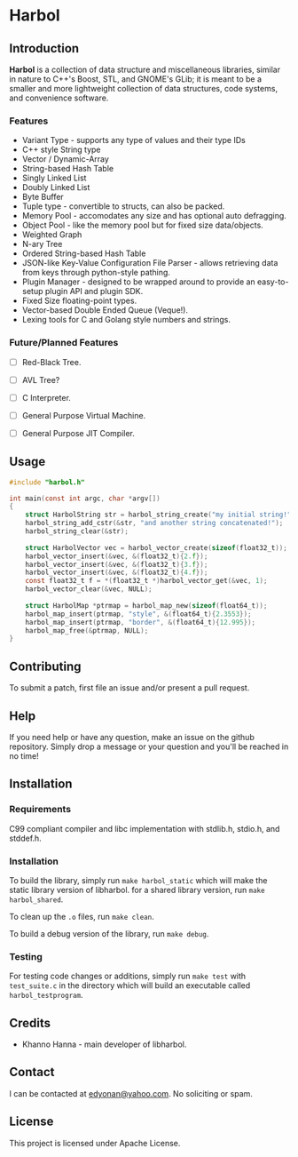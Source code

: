 # Harbol

## Introduction

**Harbol** is a collection of data structure and miscellaneous libraries, similar in nature to C++'s Boost, STL, and GNOME's GLib; it is meant to be a smaller and more lightweight collection of data structures, code systems, and convenience software.


### Features

* Variant Type - supports any type of values and their type IDs
* C++ style String type
* Vector / Dynamic-Array
* String-based Hash Table
* Singly Linked List
* Doubly Linked List
* Byte Buffer
* Tuple type - convertible to structs, can also be packed.
* Memory Pool - accomodates any size and has optional auto defragging.
* Object Pool - like the memory pool but for fixed size data/objects.
* Weighted Graph
* N-ary Tree
* Ordered String-based Hash Table
* JSON-like Key-Value Configuration File Parser - allows retrieving data from keys through python-style pathing.
* Plugin Manager - designed to be wrapped around to provide an easy-to-setup plugin API and plugin SDK.
* Fixed Size floating-point types.
* Vector-based Double Ended Queue (Veque!).
* Lexing tools for C and Golang style numbers and strings.

### Future/Planned Features
- [ ] Red-Black Tree.
- [ ] AVL Tree?
- [ ] C Interpreter.
- [ ] General Purpose Virtual Machine.
- [ ] General Purpose JIT Compiler.


## Usage

```c
#include "harbol.h"

int main(const int argc, char *argv[])
{
	struct HarbolString str = harbol_string_create("my initial string!");
	harbol_string_add_cstr(&str, "and another string concatenated!");
	harbol_string_clear(&str);
	
	struct HarbolVector vec = harbol_vector_create(sizeof(float32_t));
	harbol_vector_insert(&vec, &(float32_t){2.f});
	harbol_vector_insert(&vec, &(float32_t){3.f});
	harbol_vector_insert(&vec, &(float32_t){4.f});
	const float32_t f = *(float32_t *)harbol_vector_get(&vec, 1);
	harbol_vector_clear(&vec, NULL);
	
	struct HarbolMap *ptrmap = harbol_map_new(sizeof(float64_t));
	harbol_map_insert(ptrmap, "style", &(float64_t){2.3553});
	harbol_map_insert(ptrmap, "border", &(float64_t){12.995});
	harbol_map_free(&ptrmap, NULL);
}
```

## Contributing

To submit a patch, first file an issue and/or present a pull request.

## Help

If you need help or have any question, make an issue on the github repository.
Simply drop a message or your question and you'll be reached in no time!

## Installation

### Requirements

C99 compliant compiler and libc implementation with stdlib.h, stdio.h, and stddef.h.

### Installation

To build the library, simply run `make harbol_static` which will make the static library version of libharbol.
for a shared library version, run `make harbol_shared`.

To clean up the `.o` files, run `make clean`.

To build a debug version of the library, run `make debug`.

### Testing

For testing code changes or additions, simply run `make test` with `test_suite.c` in the directory which will build an executable called `harbol_testprogram`.


## Credits

* Khanno Hanna - main developer of libharbol.


## Contact

I can be contacted at edyonan@yahoo.com. No soliciting or spam.


## License

This project is licensed under Apache License.
